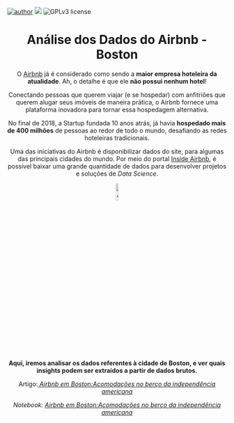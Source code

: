 [![author](https://img.shields.io/badge/author-Amanda-red.svg)](https://www.linkedin.com/in/amandamagalhaesantonio/) [![](https://img.shields.io/badge/python-3.7+-blue.svg)](https://www.python.org/downloads/release/python-365/) ![GPLv3 license](https://img.shields.io/badge/License-GPLv3-blue.svg)

<div align= 'center'>
  
#   Análise dos Dados do Airbnb - Boston
  
<div>
  
O [Airbnb](https://www.airbnb.com.br/) já é considerado como sendo a **maior empresa hoteleira da atualidade**. Ah, o detalhe é que ele **não possui nenhum hotel**!

Conectando pessoas que querem viajar (e se hospedar) com anfitriões que querem alugar seus imóveis de maneira prática, o Airbnb fornece uma plataforma inovadora para tornar essa hospedagem alternativa.

No final de 2018, a Startup fundada 10 anos atrás, já havia **hospedado mais de 400 milhões** de pessoas ao redor de todo o mundo, desafiando as redes hoteleiras tradicionais.

Uma das iniciativas do Airbnb é disponibilizar dados do site, para algumas das principais cidades do mundo. Por meio do portal [Inside Airbnb](http://insideairbnb.com/get-the-data.html), é possível baixar uma grande quantidade de dados para desenvolver projetos e soluções de *Data Science*.

<div align= 'center'>
<center><img alt="Analisando Airbnb" width="10%" src="https://www.area360.com.au/wp-content/uploads/2017/09/airbnb-logo.jpg"></center>
</div>

**Aqui, iremos analisar os dados referentes à cidade de Boston, e ver quais insights podem ser extraídos a partir de dados brutos.**
  
 Artigo:<a href= "https://www.linkedin.com/pulse/airbnb-em-boston-acomoda%25C3%25A7%25C3%25B5es-ber%25C3%25A7o-da-independ%25C3%25AAncia-amanda"><i> Airbnb em Boston:Acomodações no berço da independência americana<i></a>
  
Notebook: <a href = "https://github.com/AmandaAntonio/Analise_de_dados_Airbnb_Boston/blob/main/Analisando_os_Dados_do_Airbnb_%7C_Boston.ipynb"><i> Airbnb em Boston:Acomodações no berço da independência americana<i> 
  
  
